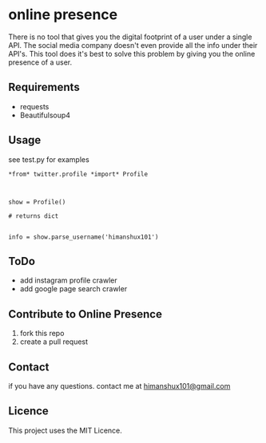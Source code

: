 # online presence 

There is no tool that gives you the digital footprint of a user under a single API. The social media company doesn't even provide all the info under their API's. This tool does it's best to solve this problem by giving you the online presence of a user. 

## Requirements 

-  requests 
- Beautifulsoup4

## Usage 

see test.py for examples 

```
*from* twitter.profile *import* Profile



show = Profile()

# returns dict 


info = show.parse_username('himanshux101')
```

## ToDo

- add instagram profile crawler 
- add google page search crawler 

## Contribute to Online Presence 

1. fork this repo 
2. create a pull request 

## Contact 

if you have any questions. contact me at himanshux101@gmail.com

## Licence 

This project uses the MIT Licence. 

